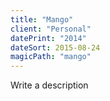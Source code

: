 ```yaml
---
title: "Mango"
client: "Personal"
datePrint: "2014"
dateSort: 2015-08-24
magicPath: "mango"
---
```


Write a description
